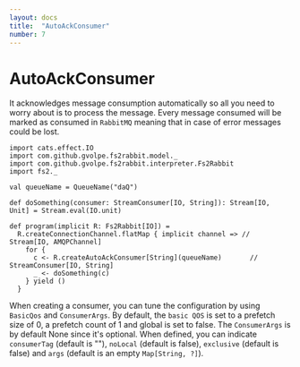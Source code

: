 ```yaml
---
layout: docs
title:  "AutoAckConsumer"
number: 7
---
```


# AutoAckConsumer

It acknowledges message consumption automatically so all you need to worry about is to process the message. Every message consumed will be marked as consumed in `RabbitMQ` meaning that in case of error messages could be lost.

```tut:book:silent
import cats.effect.IO
import com.github.gvolpe.fs2rabbit.model._
import com.github.gvolpe.fs2rabbit.interpreter.Fs2Rabbit
import fs2._

val queueName = QueueName("daQ")

def doSomething(consumer: StreamConsumer[IO, String]): Stream[IO, Unit] = Stream.eval(IO.unit)

def program(implicit R: Fs2Rabbit[IO]) =
  R.createConnectionChannel.flatMap { implicit channel => // Stream[IO, AMQPChannel]
    for {
      c <- R.createAutoAckConsumer[String](queueName)	    // StreamConsumer[IO, String]
      _ <- doSomething(c)
    } yield ()
  }
```

When creating a consumer, you can tune the configuration by using `BasicQos` and `ConsumerArgs`. By default, the `basic QOS` is set to a prefetch size of 0, a prefetch count of 1 and global is set to false. The `ConsumerArgs` is by default None since it's optional. When defined, you can indicate `consumerTag` (default is ""), `noLocal` (default is false), `exclusive` (default is false) and `args` (default is an empty `Map[String, ?]`).
